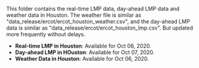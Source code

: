 This folder contains the real-time LMP data, day-ahead LMP data and weather data in Houston. The weather file is similar as "data_release/ercot/ercot_houston_weather.csv", and the day-ahead LMP data is similar as "data_release/ercot/ercot_houston_lmp.csv". But updated more frequently without delays.

- **Real-time LMP in Houston**: Available for Oct 06, 2020.
- **Day-ahead LMP in HOuston**: Available for Oct 07, 2020.
- **Weather Data in Houston**: Available for Oct 06, 2020.